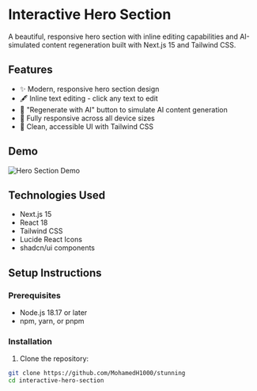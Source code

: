 # Interactive Hero Section

A beautiful, responsive hero section with inline editing capabilities and AI-simulated content regeneration built with Next.js 15 and Tailwind CSS.

## Features

- ✨ Modern, responsive hero section design
- 🖋️ Inline text editing - click any text to edit
- 🔄 "Regenerate with AI" button to simulate AI content generation
- 📱 Fully responsive across all device sizes
- 🎨 Clean, accessible UI with Tailwind CSS

## Demo

![Hero Section Demo](/placeholder.svg?height=400&width=800&text=Hero+Section+Demo)

## Technologies Used

- Next.js 15
- React 18
- Tailwind CSS
- Lucide React Icons
- shadcn/ui components

## Setup Instructions

### Prerequisites

- Node.js 18.17 or later
- npm, yarn, or pnpm

### Installation

1. Clone the repository:

```bash
git clone https://github.com/MohamedH1000/stunning
cd interactive-hero-section
```
